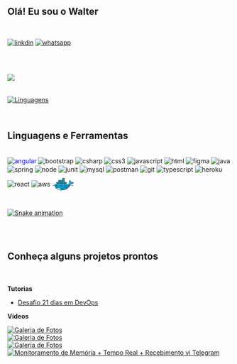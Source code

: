 ##

## Olá! Eu sou o Walter 

<br>

[![linkdin](https://img.shields.io/badge/LinkedIn-0077B5?style=for-the-badge&logo=linkedin&logoColor=white)](https://www.linkedin.com/in/walter-paulo-37b215117)
[![whatsapp](https://img.shields.io/badge/WhatsApp-25D366?style=for-the-badge&logo=whatsapp&logoColor=white)](https://api.whatsapp.com/send?phone=5562993447674)

<br><br>

  <div>
    <a href="https://github.com/walterpaulo">
    <img height="180em" src="https://github-readme-stats.vercel.app/api?username=walterpaulo&show_icons=true&theme=algolia&include_all_commits=true&count_private=true"/>
  </div>
 <br>

  [![Linguagens](https://github-readme-stats.vercel.app/api/top-langs/?username=walterpaulo&custom_title=Tecnologias)](https://github.com/walterpaulo)
  
  <br>
  <div>
  <h2 class="f4 mb-2 text-normal">Linguagens e Ferramentas</h2>
</div>
<br>
<div>
  <img align = "center" style="color:blue;" targer="_blank" src="https://i.imgur.com/UovuoGG.png" alt="angular" width="40" height="40"/> 
  <img align = "center" src="https://i.imgur.com/aSHZnoG.png" targer="_blank" alt="bootstrap" width="30" height="35"/>
  <img align = "center" src="https://i.imgur.com/OeXAPLT.png" targer="_blank" alt="csharp" width="40" height="40"/>
  <img align = "center" src="https://i.imgur.com/TLY19Q3.png" targer="_blank" alt="css3" width="32" height="36"/>
  <img align = "center" src="https://i.imgur.com/O02pplX.png" targer="_blank" alt="javascript" width="32" height="37"/>
  <img align = "center" src="https://i.imgur.com/HHwqtbv.png" targer="_blank" alt="html" width="32" height="37"/> 
  <img align = "center" src="https://i.imgur.com/nWOk023.png" targer="_blank" alt="figma" width="38" height="38"/>
  <img align = "center" src="https://i.imgur.com/g6Wg8Ey.png" targer="_blank" alt="java" width="40" height="40"/> 
  <img align = "center" src="https://i.imgur.com/emPAeK4.png" targer="_blank" alt="spring" width="40" height="40"/>
  <img align = "center" src="https://i.imgur.com/LgigRLh.png" targer="_blank" alt="node" width="40" height="40"/> 
  <img align = "center" src="https://i.imgur.com/co3aDyw.png" targer="_blank" alt="junit" width="30" height="30"/>                     
  <img align = "center" src="https://i.imgur.com/ZNjQkom.png" targer="_blank" alt="mysql" width="40" height="40"/> 
  <img align = "center" src="https://i.imgur.com/WVuA8RH.png" targer="_blank" alt="postman" width="35" height="35"/> 
  <img align = "center" src="https://i.imgur.com/5pIevzW.png" targer="_blank" alt="git" width="35" height="35"/> 
  <img align = "center" src="https://i.imgur.com/t1oS4Pz.png" targer="_blank" alt="typescript" width="35" height="35"/> 
  <img align = "center" src="https://i.imgur.com/aQ5tyLv.png" targer="_blank" alt="heroku" width="35" height="35"/> 
  <img align = "center" src="https://i.imgur.com/YxyiXo4.png" targer="_blank" alt="react" width="35" height="35"/>  
  <img align = "center" src="https://i.imgur.com/IhS1TUg.png" targer="_blank" alt="aws" width="50" height="50"/>
  <img align = "center" src="https://raw.githubusercontent.com/devicons/devicon/master/icons/docker/docker-original.svg" alt="docker" width="50" height="50"/> 
</div>
<br>
<div>

 [![Snake animation](https://github.com/TomasAlric/TomasAlric/blob/output/github-contribution-grid-snake.svg)](https://github.com/walterpaulo)

<br><br>
    
 ## Conheça alguns projetos prontos 

<br><br>
**Tutorias**
* [Desafio 21 dias em DevOps](https://github.com/walterpaulo/Desafio-DevOps-21-dias/blob/master/README.md)


**Vídeos**

<a href="https://youtu.be/9IpP8jcnpx0" targer="_blank">
  <img src="https://img.youtube.com/vi/9IpP8jcnpx0/0.jpg" targer="_blank" alt="Galeria de Fotos" width="300" height="auto"/> 
</a>

<br>

<a href="https://www.youtube.com/watch?v=kLZY91TCY20">
  <img src="https://img.youtube.com/vi/kLZY91TCY20/0.jpg" targer="_blank" alt="Galeria de Fotos" width="300" height="auto"/> 
</a>

<br>

<a href="https://www.youtube.com/watch?v=J4bgc6xGYlw">
  <img src="https://img.youtube.com/vi/J4bgc6xGYlw/0.jpg" alt="Galeria de Fotos" width="300" height="auto"/> 
</a>

<br>

<a href="https://youtu.be/ed6Y6F1jo4E">
  <img src="https://img.youtube.com/vi/ed6Y6F1jo4E/0.jpg" targer="_blank" alt="Monitoramento de Memória + Tempo Real + Recebimento vi Telegram" width="300" height="auto"/> 
</a>

<br>



